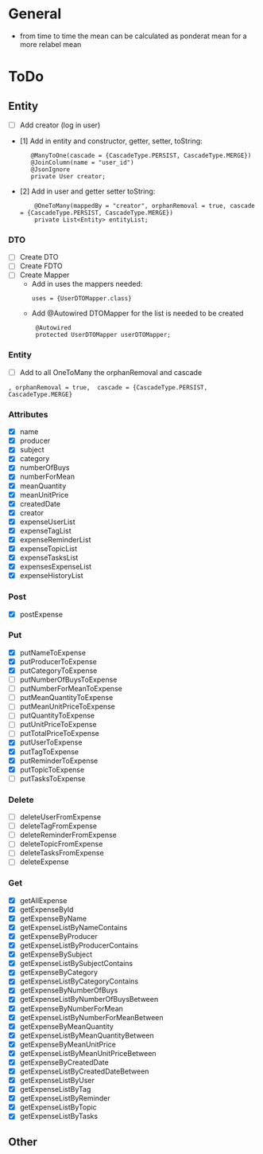 # General

- from time to time the mean can be calculated as ponderat mean for a more relabel mean

# ToDo

## Entity

- [ ] Add creator (log in user)
- [1] Add in entity and constructor, getter, setter, toString:
   ```
      @ManyToOne(cascade = {CascadeType.PERSIST, CascadeType.MERGE})
      @JoinColumn(name = "user_id")
      @JsonIgnore
      private User creator;
  ```
- [2] Add in user and getter setter toString:
  ```
      @OneToMany(mappedBy = "creator", orphanRemoval = true, cascade = {CascadeType.PERSIST, CascadeType.MERGE})
      private List<Entity> entityList;
  ```

### DTO

- [ ] Create DTO
- [ ] Create FDTO
- [ ] Create Mapper
    - Add in uses the mappers needed:
      ```
      uses = {UserDTOMapper.class}
      ```
    - Add @Autowired DTOMapper for the list is needed to be created
      ```
       @Autowired
       protected UserDTOMapper userDTOMapper;
      ```

### Entity

- [ ] Add to all OneToMany the orphanRemoval and cascade

```
, orphanRemoval = true,  cascade = {CascadeType.PERSIST, CascadeType.MERGE}
```

### Attributes
- [x] name
- [x] producer
- [x] subject
- [x] category
- [x] numberOfBuys
- [x] numberForMean
- [x] meanQuantity
- [x] meanUnitPrice
- [x] createdDate
- [x] creator
- [x] expenseUserList
- [x] expenseTagList
- [x] expenseReminderList
- [x] expenseTopicList
- [x] expenseTasksList
- [x] expensesExpenseList
- [x] expenseHistoryList

### Post

- [x] postExpense

### Put

- [x] putNameToExpense
- [x] putProducerToExpense
- [x] putCategoryToExpense
- [ ] putNumberOfBuysToExpense
- [ ] putNumberForMeanToExpense
- [ ] putMeanQuantityToExpense
- [ ] putMeanUnitPriceToExpense
- [ ] putQuantityToExpense
- [ ] putUnitPriceToExpense
- [ ] putTotalPriceToExpense
- [x] putUserToExpense
- [x] putTagToExpense
- [x] putReminderToExpense
- [x] putTopicToExpense
- [ ] putTasksToExpense

### Delete

- [ ] deleteUserFromExpense
- [ ] deleteTagFromExpense
- [ ] deleteReminderFromExpense
- [ ] deleteTopicFromExpense
- [ ] deleteTasksFromExpense
- [ ] deleteExpense

### Get

- [x] getAllExpense
- [x] getExpenseById
- [x] getExpenseByName
- [x] getExpenseListByNameContains
- [x] getExpenseByProducer
- [x] getExpenseListByProducerContains
- [x] getExpenseBySubject
- [x] getExpenseListBySubjectContains
- [x] getExpenseByCategory
- [x] getExpenseListByCategoryContains
- [x] getExpenseByNumberOfBuys
- [x] getExpenseListByNumberOfBuysBetween
- [x] getExpenseByNumberForMean
- [x] getExpenseListByNumberForMeanBetween
- [x] getExpenseByMeanQuantity
- [x] getExpenseListByMeanQuantityBetween
- [x] getExpenseByMeanUnitPrice
- [x] getExpenseListByMeanUnitPriceBetween
- [x] getExpenseByCreatedDate
- [x] getExpenseListByCreatedDateBetween
- [x] getExpenseListByUser
- [x] getExpenseListByTag
- [x] getExpenseListByReminder
- [x] getExpenseListByTopic
- [x] getExpenseListByTasks

## Other
